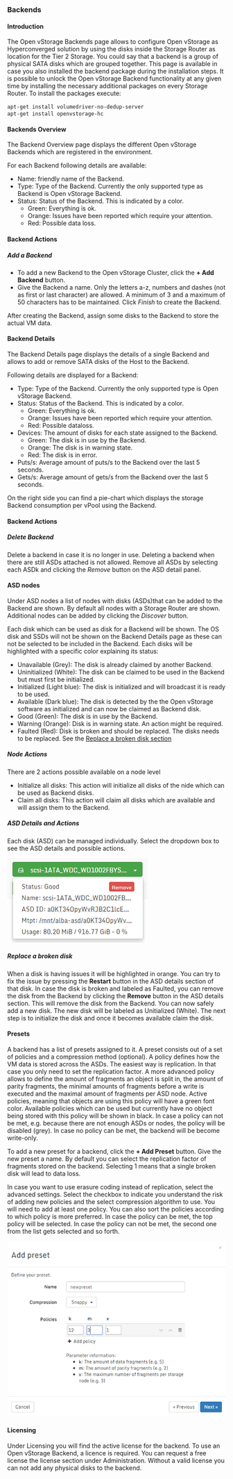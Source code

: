 ### Backends

#### Introduction

The Open vStorage Backends page allows to configure Open vStorage as Hyperconverged solution by using the disks inside the Storage Router as location for the Tier 2 Storage. You could say that a backend is a group of physical SATA disks which are grouped together. This page is available in case you also installed the backend package during the
installation steps. It is possible to unlock the Open vStorage Backend functionality at any given time by installing the necessary additional packages on every Storage Router. To install the packages execute:

```
apt-get install volumedriver-no-dedup-server
apt-get install openvstorage-hc
```


#### Backends Overview

The Backend Overview page displays the different Open vStorage Backends
which are registered in the environment.

For each Backend following details are available:

-   Name: friendly name of the Backend.
-   Type: Type of the Backend. Currently the only supported type as Backend is Open
    vStorage Backend.
-   Status: Status of the Backend. This is indicated by a color.
    -   Green: Everything is ok.
    -   Orange: Issues have been reported which require your attention.
    -   Red: Possible data loss.

#### Backend Actions

##### Add a Backend

-   To add a new Backend to the Open vStorage Cluster, click the **+ Add
    Backend** button.
-   Give the Backend a name. Only the letters a-z, numbers and dashes
    (not as first or last character) are allowed. A minimum of 3 and a
    maximum of 50 characters has to be maintained. Click *Finish* to
    create the Backend.

After creating the Backend, assign some disks to the Backend to store
the actual VM data.

#### Backend Details

The Backend Details page displays the details of a single Backend and
allows to add or remove SATA disks of the Host to the Backend.

Following details are displayed for a Backend:

-   Type: Type of the Backend. Currently the only supported type is Open
    vStorage Backend.
-   Status: Status of the Backend. This is indicated by a color.
    -   Green: Everything is ok.
    -   Orange: Issues have been reported which require your attention.
    -   Red: Possible dataloss.
-   Devices: The amount of disks for each state assigned to the Backend.
    -   Green: The disk is in use by the Backend.
    -   Orange: The disk is in warning state.
    -   Red: The disk is in error.
-   Puts/s: Average amount of puts/s to the Backend over the last 5
    seconds.
-   Gets/s: Average amount of gets/s from the Backend over the last 5
    seconds.

On the right side you can find a pie-chart which displays the storage
Backend consumption per vPool using the Backend.

#### Backend Actions

##### Delete Backend
Delete a backend in case it is no longer in use. Deleting a backend when there are still ASDs attached is not allowed. Remove all ASDs by selecting each ASDk and clicking the *Remove* button on the ASD detail panel.

#### ASD nodes

Under ASD nodes a list of nodes with disks (ASDs)that can be added to
the Backend are shown. By default all nodes with a Storage Router are
shown. Additional nodes can be added by clicking the *Discover* button.

Each disk which can be used as disk for a Backend will be shown. The OS
disk and SSDs will not be shown on the Backend Details page as these can
not be selected to be included in the Backend. Each disks will be
highlighted with a specific color explaining its status:

-   Unavailable (Grey): The disk is already claimed by another Backend.
-   Uninitialized (White): The disk can be claimed to be used in the
    Backend but must first be initialized.
-   Initialized (Light blue): The disk is initialized and will broadcast
    it is ready to be used.
-   Available (Dark blue): The disk is detected by the the Open vStorage
    software as initialized and can now be claimed as Backend disk.
-   Good (Green): The disk is in use by the Backend.
-   Warning (Orange): Disk is in warning state. An action might be
    required.
-   Faulted (Red): Disk is broken and should be replaced. The disks
    needs to be replaced. See the [Replace a broken disk
    section](#broken_disk)

##### Node Actions

There are 2 actions possible available on a node level

-   Initialize all disks: This action will initialize all disks of the
    nide which can be used as Backend disks.
-   Claim all disks: This action will claim all disks which are
    available and will assign them to the Backend.

##### ASD Details and Actions

Each disk (ASD) can be managed individually. Select the dropdown box to
see the ASD details and possible actions. 

![](../../Images/asd_details.png)

##### Replace a broken disk

When a disk is having issues it will be highlighted in orange. You can
try to fix the issue by pressing the **Restart** button in the ASD details
section of that disk. In case the disk is broken and labeled as Faulted,
you can remove the disk from the Backend by clicking the **Remove** button
in the ASD details section. This will remove the disk from the Backend.
You can now safely add a new disk. The new disk will be labeled as
Unitialized (White). The next step is to initialize the disk and once it
becomes available claim the disk.

#### <a name="presets"></a> Presets
A backend has a list of presets assigned to it. A preset consists out of a set of policies and a compression method (optional). A policy defines how the VM data is stored across the ASDs. The easiest way is replication. In that case you only need to set the replication factor. A more advanced policy allows to define the amount of fragments an object is split in, the amount of parity fragments, the minimal amounts of fragments before a write is executed and the maximal amount of fragments per ASD node. Active policies, meaning that objects are using this policy will have a green font color. Available policies which can be used but currently have no object being stored with this policy will be shown in black. In case a policy can not be met, e.g. because there are not enough ASDs or nodes, the policy will be disabled (grey). In case no policy can be met, the backend will be become write-only.

To add a new preset for a backend, click the **+ Add Preset** button. Give the new preset a name. By default you can select the replication factor of fragments stored on the backend. Selecting 1 means that a single broken disk will lead to data loss.

In case you want to use erasure coding instead of replication, select the advanced settings. Select the checkbox to indicate you understand the risk of adding new policies and the select compression algorithm to use. You will need to add at least one policy. You can also sort the policies according to which policy is more preferred. In case the policy can be met, the top policy will be selected. In case the policy can not be met, the second one from the list gets selected and so forth.

![](../../Images/addpreset.png)



#### Licensing

Under Licensing you will find the active license for the backend. To use
an Open vStorage Backend, a licence is required. You can request a free
license the license section under Administration. Without a valid
license you can not add any physical disks to the backend.

